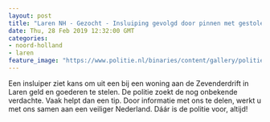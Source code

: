 ```yaml
---
layout: post
title: "Laren NH - Gezocht - Insluiping gevolgd door pinnen met gestolen bankpas"
date: Thu, 28 Feb 2019 12:32:00 GMT
categories: 
- noord-holland 
- laren 
feature_image: "https://www.politie.nl/binaries/content/gallery/politie/gezocht/verdachten/2019/februari/03-mn/laren-27-pin.jpg"
---
```


Een insluiper ziet kans om uit een bij een woning aan de Zevenderdrift in Laren geld en goederen te stelen. De politie zoekt de nog onbekende verdachte.  Vaak helpt dan een tip. Door informatie met ons te delen, werkt u met ons samen aan een veiliger Nederland. Dáár is de politie voor, altijd!
